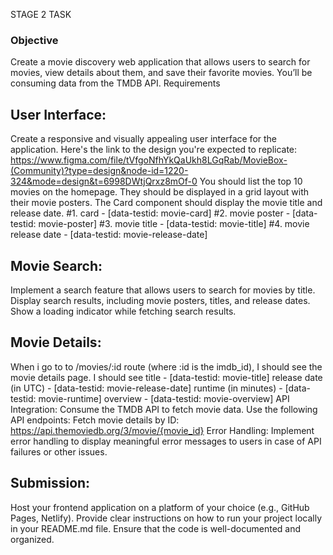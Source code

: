 STAGE 2 TASK

### Objective

Create a movie discovery web application that allows users to search for movies, view details about them, and save their favorite movies. You’ll be consuming data from the TMDB API.
Requirements

## User Interface:

Create a responsive and visually appealing user interface for the application. Here's the link to the design you're expected to replicate: https://www.figma.com/file/tVfgoNfhYkQaUkh8LGqRab/MovieBox-(Community)?type=design&node-id=1220-324&mode=design&t=6998DWtjQrxz8mOf-0
You should list the top 10 movies on the homepage.
They should be displayed in a grid layout with their movie posters.
The Card component should display the movie title and release date.
#1. card - [data-testid: movie-card]
#2. movie poster - [data-testid: movie-poster]
#3. movie title - [data-testid: movie-title]
#4. movie release date - [data-testid: movie-release-date]

## Movie Search:

Implement a search feature that allows users to search for movies by title.
Display search results, including movie posters, titles, and release dates.
Show a loading indicator while fetching search results.

## Movie Details:

When i go to to /movies/:id route (where :id is the imdb_id), I should see the movie details page.
I should see
title - [data-testid: movie-title]
release date (in UTC) - [data-testid: movie-release-date]
runtime (in minutes) - [data-testid: movie-runtime]
overview - [data-testid: movie-overview]
API Integration:
Consume the TMDB API to fetch movie data.
Use the following API endpoints:
Fetch movie details by ID: https://api.themoviedb.org/3/movie/{movie_id}
Error Handling:
Implement error handling to display meaningful error messages to users in case of API failures or other issues.

## Submission:

Host your frontend application on a platform of your choice (e.g., GitHub Pages, Netlify).
Provide clear instructions on how to run your project locally in your README.md file.
Ensure that the code is well-documented and organized.
